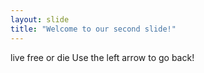```yaml
---
layout: slide
title: "Welcome to our second slide!"
---
```

live free or die
Use the left arrow to go back!
